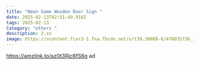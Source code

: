 ```yaml
---
title: "Neon Game Wooden Door Sign "
date: 2025-02-13T02:51:49.918Z
tags: 2025-02-13
Category: "others "
description: 2.xx
image: https://scontent.fixr3-1.fna.fbcdn.net/v/t39.30808-6/478035736_10212574981207525_1449530736634432792_n.jpg?stp=dst-jpg_p526x296_tt6&_nc_cat=100&ccb=1-7&_nc_sid=aa7b47&_nc_ohc=eU0KHYSkaqUQ7kNvgFZ3-ij&_nc_oc=Adik8MQXdcNUx1j6_xgrJGaoVwc1xxb3iduDwV_hM45Py9l2Oj44x2cAaQnCqFMG79rhd1XU2EK8uNzLvsBMv0c5&_nc_zt=23&_nc_ht=scontent.fixr3-1.fna&_nc_gid=AcRJYVay3iX0yujSprtTD1b&oh=00_AYAkPXBoh9LpPXExewXBY2Envft-QZWWOXzIFBEWLeAQyg&oe=67B3333B
---
```

https://amzlink.to/az0t3Rjc6fS6q    ad